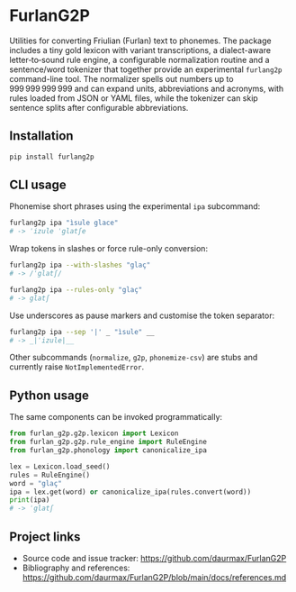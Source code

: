 # FurlanG2P

Utilities for converting Friulian (Furlan) text to phonemes. The package
includes a tiny gold lexicon with variant transcriptions, a dialect-aware
letter‑to‑sound rule engine, a configurable normalization routine and a
sentence/word tokenizer that together provide an experimental `furlang2p`
command-line tool. The normalizer spells out numbers up to 999 999 999 999 and
can expand units, abbreviations and acronyms, with rules loaded from JSON or
YAML files, while the tokenizer can skip sentence splits after configurable
abbreviations.

## Installation

```bash
pip install furlang2p
```

## CLI usage

Phonemise short phrases using the experimental `ipa` subcommand:

```bash
furlang2p ipa "ìsule glace"
# -> ˈizule ˈglatʃe
```

Wrap tokens in slashes or force rule-only conversion:

```bash
furlang2p ipa --with-slashes "glaç"
# -> /ˈglatʃ/

furlang2p ipa --rules-only "glaç"
# -> glatʃ
```

Use underscores as pause markers and customise the token separator:

```bash
furlang2p ipa --sep '|' _ "ìsule" __
# -> _|ˈizule|__
```

Other subcommands (`normalize`, `g2p`, `phonemize-csv`) are stubs and currently
raise `NotImplementedError`.

## Python usage

The same components can be invoked programmatically:

```python
from furlan_g2p.g2p.lexicon import Lexicon
from furlan_g2p.g2p.rule_engine import RuleEngine
from furlan_g2p.phonology import canonicalize_ipa

lex = Lexicon.load_seed()
rules = RuleEngine()
word = "glaç"
ipa = lex.get(word) or canonicalize_ipa(rules.convert(word))
print(ipa)
# -> ˈglatʃ
```

## Project links

- Source code and issue tracker: https://github.com/daurmax/FurlanG2P
- Bibliography and references: https://github.com/daurmax/FurlanG2P/blob/main/docs/references.md
